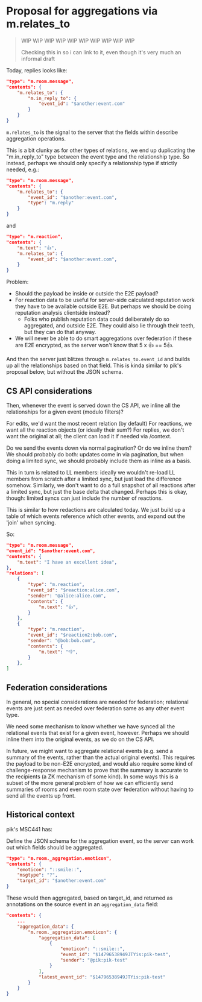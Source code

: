 # Proposal for aggregations via m.relates_to

> WIP WIP WIP WIP WIP WIP WIP WIP WIP WIP 
>
> Checking this in so i can link to it, even though it's very much an informal draft

Today, replies looks like:

```json
"type": "m.room.message",
"contents": {
    "m.relates_to": {
        "m.in_reply_to": {
            "event_id": "$another:event.com"
        }
    }
}
```

`m.relates_to` is the signal to the server that the fields within describe aggregation operations.

This is a bit clunky as for other types of relations, we end up duplicating the "m.in_reply_to"
type between the event type and the relationship type.
So instead, perhaps we should only specify a relationship type if strictly needed, e.g.:

```json
"type": "m.room.message",
"contents": {
    "m.relates_to": {
        "event_id": "$another:event.com",
        "type": "m.reply"
    }
}
```

and

```json
"type": "m.reaction",
"contents": {
    "m.text": "👍",
    "m.relates_to": {
        "event_id": "$another:event.com",
    }
}
```

Problem:
 * Should the payload be inside or outside the E2E payload?
 * For reaction data to be useful for server-side calculated reputation work they have to be available outside E2E.   But perhaps we should be doing reputation analysis clientside instead?
   * Folks who publish reputation data could deliberately do so aggregated, and outside E2E.  They could also lie through their teeth, but they can do that anyway.
 * We will never be able to do smart aggregations over federation if these are E2E encrypted, as the server won't know that 5 x 👍 == 5👍.

And then the server just blitzes through `m.relates_to.event_id` and builds up all the relationships based on that field.
This is kinda similar to pik's proposal below, but without the JSON schema.

## CS API considerations

Then, whenever the event is served down the CS API, we inline all the relationships for a given event (modulo filters)?

For edits, we'd want the most recent relation (by default)
For reactions, we want all the reaction objects (or ideally their sum?)
For replies, we don't want the original at all; the client can load it if needed via /context.

Do we send the events down via normal pagination?  Or do we inline them?
    We should probably do both: updates come in via pagination, but when doing a limited sync,
    we should probably include them as inline as a basis.

This in turn is related to LL members: ideally we wouldn't re-load LL members from scratch after
a limited sync, but just load the difference somehow.  Similarly, we don't want to do a full snapshot
of all reactions after a limited sync, but just the base delta that changed.  Perhaps this is okay, though:
limited syncs can just include the number of reactions.

This is similar to how redactions are calculated today.  We just build up a table of which events reference
which other events, and expand out the 'join' when syncing.

So:

```json
"type": "m.room.message",
"event_id": "$another:event.com",
"contents": {
    "m.text": "I have an excellent idea",
},
"relations": [
    {
        "type": "m.reaction",
        "event_id": "$reaction:alice.com",
        "sender": "@alice:alice.com",
        "contents": {
            "m.text": "👍",
        }
    },
    {
        "type": "m.reaction",
        "event_id": "$reaction2:bob.com",
        "sender": "@bob:bob.com",
        "contents": {
            "m.text": "👎",
        }
    },
]
```

## Federation considerations

In general, no special considerations are needed for federation; relational events are just sent as needed over federation
same as any other event type.

We need some mechanism to know whether we have synced all the relational events that exist for a given event, however.
Perhaps we should inline them into the original events, as we do on the CS API.

In future, we might want to aggregate relational events (e.g. send a summary of the events, rather than the
actual original events).  This requires the payload to be non-E2E encrypted, and would also require some kind of
challenge-response mechanism to prove that the summary is accurate to the recipients (a ZK mechanism of some kind).
In some ways this is a subset of the more general problem of how we can efficiently send summaries of rooms and even
room state over federation without having to send all the events up front.

## Historical context

pik's MSC441 has:

Define the JSON schema for the aggregation event, so the server can work out which fields should be aggregated.

```json
"type": "m.room._aggregation.emoticon",
"contents": {
    "emoticon": "::smile::",
    "msgtype": "?",
    "target_id": "$another:event.com"
}
```

These would then aggregated, based on target_id, and returned as annotations on the source event in an
`aggregation_data` field:

```json
"contents": {
    ...
    "aggregation_data": {
        "m.room._aggregation.emoticon": {
            "aggregation_data": [
                {
                    "emoticon": "::smile::",
                    "event_id": "$14796538949JTYis:pik-test",
                    "sender": "@pik:pik-test"
                }
            ],
            "latest_event_id": "$14796538949JTYis:pik-test"
        }
    }
}
```